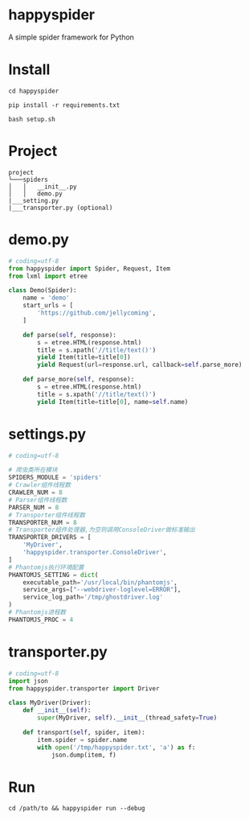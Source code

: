 # happyspider
A simple spider framework for Python
# Install
`cd happyspider`

`pip install -r requirements.txt`

`bash setup.sh`
# Project
```
project
└───spiders
│   │   __init__.py
│   │   demo.py
|___setting.py
|___transporter.py (optional)
```
# demo.py
```py
# coding=utf-8
from happyspider import Spider, Request, Item
from lxml import etree

class Demo(Spider):
    name = 'demo'
    start_urls = [
        'https://github.com/jellycoming',
    ]

    def parse(self, response):
        s = etree.HTML(response.html)
        title = s.xpath('//title/text()')
        yield Item(title=title[0])
        yield Request(url=response.url, callback=self.parse_more)

    def parse_more(self, response):
        s = etree.HTML(response.html)
        title = s.xpath('//title/text()')
        yield Item(title=title[0], name=self.name)
```
# settings.py
```py
# coding=utf-8

# 爬虫类所在模块
SPIDERS_MODULE = 'spiders'
# Crawler组件线程数
CRAWLER_NUM = 8
# Parser组件线程数
PARSER_NUM = 8
# Transporter组件线程数
TRANSPORTER_NUM = 8
# Transporter组件处理器,为空则调用ConsoleDriver做标准输出
TRANSPORTER_DRIVERS = [
    'MyDriver',
    'happyspider.transporter.ConsoleDriver',
]
# Phantomjs执行环境配置
PHANTOMJS_SETTING = dict(
    executable_path='/usr/local/bin/phantomjs',
    service_args=["--webdriver-loglevel=ERROR"],
    service_log_path='/tmp/ghostdriver.log'
)
# Phantomjs进程数
PHANTOMJS_PROC = 4
```
# transporter.py
```py
# coding=utf-8
import json
from happyspider.transporter import Driver

class MyDriver(Driver):
    def __init__(self):
        super(MyDriver, self).__init__(thread_safety=True)

    def transport(self, spider, item):
        item.spider = spider.name
        with open('/tmp/happyspider.txt', 'a') as f:
            json.dump(item, f)
```
# Run
`cd /path/to && happyspider run --debug`

